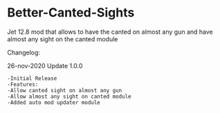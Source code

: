# Better-Canted-Sights
 Jet 12.8 mod that allows to have the canted on almost any gun and have almost any sight on the canted module

 Changelog:

 26-nov-2020 Update 1.0.0

    -Initial Release
    -Features:
    -Allow canted sight on almost any gun 
    -Allow almost any sight on canted module
    -Added auto mod updater module

